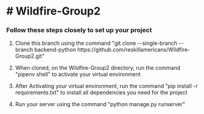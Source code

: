 <h1># Wildfire-Group2</h1>
<h3>Follow these steps closely to set up your project</h3>
<ol>
	<li><p>Clone this branch using the command "git clone --single-branch --branch backend-python https://github.com/reskillamericans/Wildfire-Group2.git"</p> </li>
	<li> <p>When cloned, on the Wildfire-Group2 directory, run the command  "pipenv shell" to activate your virtual environment</p> </li>
	<li><p>After Activating your virtual environment, run the command "pip install -r requirements.txt" to install all dependencies you need for the project</p> </li>
	<li> <p>Run your server using the command "python manage.py runserver"</p> </li>
</ol>


